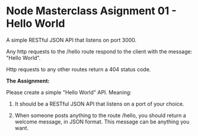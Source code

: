 # Node Masterclass Asignment 01 - Hello World

A simple RESTful JSON API that listens on port 3000.

Any http requests to the /hello route respond to the client with the message: "Hello World".

Http requests to any other routes return a 404 status code.

**The Assignment:**

Please create a simple "Hello World" API. Meaning:

1. It should be a RESTful JSON API that listens on a port of your choice. 

2. When someone posts anything to the route /hello, you should return a welcome message, in JSON format. This message can be anything you want. 

